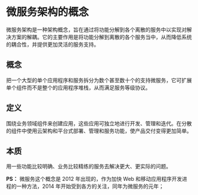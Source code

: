# 微服务架构的概念

微服务架构是一种架构概念，旨在通过将功能分解到各个离散的服务中以实现对解决方案的解耦。它的主要作用是将功能分解到离散的各个服务当中，从而降低系统的耦合性，并提供更加灵活的服务支持。

## 概念

把一个大型的单个应用程序和服务拆分为数个甚至数十个的支持微服务，它可扩展单个组件而不是整个的应用程序堆栈，从而满足服务等级协议。

## 定义

围绕业务领域组件来创建应用，这些应用可独立地进行开发、管理和迭代。在分散的组件中使用云架构和平台式部署、管理和服务功能，使产品交付变得更加简单。

## 本质

用一些功能比较明确、业务比较精练的服务去解决更大、更实际的问题。

**PS：** 微服务这个概念是 2012 年出现的，作为加快 Web 和移动应用程序开发进程的一种方法，2014 年开始受到各方的关注，同年为微服务的元年；